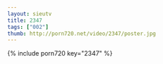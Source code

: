 ```yaml
--- 
layout: sieutv
title: 2347
tags: ["002"]
thumb: http://porn720.net/video/2347/poster.jpg
---
```

{% include porn720 key="2347" %} 
